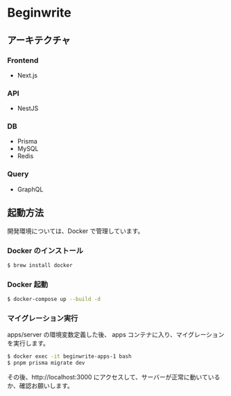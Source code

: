 # Beginwrite

## アーキテクチャ

### Frontend
- Next.js

### API
- NestJS

### DB
- Prisma
- MySQL
- Redis

### Query
- GraphQL

## 起動方法
開発環境については、Docker で管理しています。

### Docker のインストール

```bash
$ brew install docker
```

### Docker 起動

```bash
$ docker-compose up --build -d
```

### マイグレーション実行
apps/server の環境変数定義した後、
apps コンテナに入り、マイグレーションを実行します。

```bash
$ docker exec -it beginwrite-apps-1 bash
$ pnpm prisma migrate dev
```

その後、http://localhost:3000 にアクセスして、サーバーが正常に動いているか、確認お願いします。
